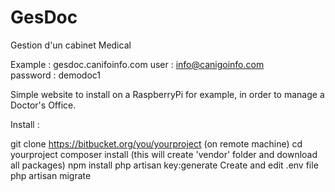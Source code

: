 # GesDoc
Gestion d'un cabinet Medical

Example : gesdoc.canifoinfo.com
user : info@canigoinfo.com  
password : demodoc1

Simple website to install on a RaspberryPi for example, in order to  manage a Doctor's Office.

Install :

git clone https://bitbucket.org/you/yourproject (on remote machine)
cd yourproject
composer install (this will create 'vendor' folder and download all packages)
npm install
php artisan key:generate
Create and edit .env file
php artisan migrate
